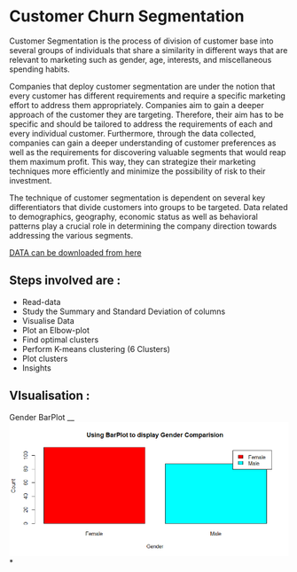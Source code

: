 # Customer Churn Segmentation

Customer Segmentation is the process of division of customer base into several groups of individuals that share a similarity in different ways that are relevant to marketing such as gender, age, interests, and miscellaneous spending habits.


Companies that deploy customer segmentation are under the notion that every customer has different requirements and require a specific marketing effort to address them appropriately. Companies aim to gain a deeper approach of the customer they are targeting. Therefore, their aim has to be specific and should be tailored to address the requirements of each and every individual customer. Furthermore, through the data collected, companies can gain a deeper understanding of customer preferences as well as the requirements for discovering valuable segments that would reap them maximum profit. This way, they can strategize their marketing techniques more efficiently and minimize the possibility of risk to their investment.


The technique of customer segmentation is dependent on several key differentiators that divide customers into groups to be targeted. Data related to demographics, geography, economic status as well as behavioral patterns play a crucial role in determining the company direction towards addressing the various segments.


[DATA can be downloaded from here](https://drive.google.com/file/d/19BOhwz52NUY3dg8XErVYglctpr5sjTy4/view)

## Steps involved are :
* Read-data
* Study the Summary and Standard Deviation of columns
* Visualise Data
* Plot an Elbow-plot 
* Find optimal clusters
* Perform K-means clustering (6 Clusters) 
* Plot clusters
* Insights


## VIsualisation :
Gender BarPlot __ 
![gender](https://github.com/Abrar-04/customer_churn_R/blob/main/images/Gender.png) 
* 



